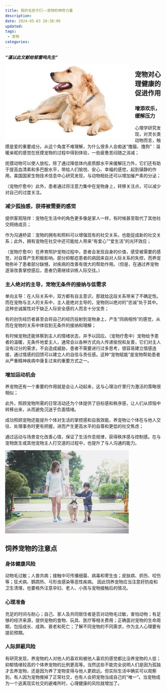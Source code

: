 ```yaml
---
title: 我的毛孩子们——宠物的神奇力量
description:
date: 2024-05-03 20:38:09
updated:
tags:
 - 宠物
categories:
---
```

***“谨以此文献给郁雷鸣先生”***
<img src="/images/我的毛孩子们宠物的神奇力量/pet1.jpg" width="400" style="float: left; margin-right: 20px;margin-top:10px;" />
## 宠物对心理健康的促进作用

### 增添欢乐，缓解压力

心理学研究发现，对灵长类动物而言，触摸是爱的重要成分。从这个角度不难理解，为什么很多人会痴迷“撸猫、撸狗”：温暖亲昵的感觉在抚摸宠物的过程中得到体验，一些疲惫苦闷随之消减；

抚摸动物可以使人放松，除了通过降低体内皮质醇水平来缓解压力外，它们还有助于提高血清素和多巴胺水平，带给人们愉悦、安心、幸福的感觉，起到镇静的作用。美国国家生物技术信息中心研究发现，与动物相处还可以增加催产素的分泌；

（宠物疗愈中）此外，患者通过将注意力集中在宠物身上，转移关注点，可以减少对自己的过度关注。

### 减少孤独感，获得被需要的感觉

提供客观陪伴：宠物在生活中的角色更多像是家人一样，有时候甚至取代了其他社交网络成员；

作为沟通桥梁：宠物的拥有和照料可以增强现有的社交关系，也能促成新的社交关系；此外，拥有宠物在社交中还可能给人带来“有爱心”“爱生活”的光环效应；

（宠物疗愈中）在养育照护宠物过程中，患者会发现自身的价值，感受被需要的感觉，对自尊产生积极影响。部分抑郁症患者的病因来自对人际关系的失控，而养宠物弥补了患者部分缺憾，对疾病的改善有很大的帮助作用。（但是，在通过养宠物逐渐改善掌控感后，患者仍需继续训练人际交往。）

### 主人绝对的主导，宠物无条件的接纳与低需求

单向主导：在人际关系中，双方都有自主意识，那就给这段关系带来了不确定性。而在宠物与主人的关系中，主人是绝对主导的，宠物则以绝对的“忠诚”处于其中。这种忠诚属性对于缺乏人际安全感的人而言十分宝贵；

有的创伤经历者甚至会将自己的经历投射到宠物身上，产生“同病相怜”的感觉，从而在宠物的关系中体验到无条件的接纳和理解；

有时候宠物还能体察到主人的情绪状态，并予以回应。（宠物疗愈中）宠物给予患者的温暖，无条件地爱主人，通常会以各种方式向人传递愉悦和友善，它们对主人没有过分的需求，不会造成威胁，患者不需要进行过多思考，很容易建立情感连接，通过情感的回馈可以建立人的自信与责任感。这种“宠物赋能”是宠物帮助患者从严重精神疾病中康复过来的重要方式之一。

### 增加运动机会

养宠物还有一个重要的作用就是会让人动起来，这与心理治疗里行为激活的策略很相似；

此外，照顾宠物所需的日常活动还为个体提供了目标感和秩序感，让人们从烦恼中转移出来，从而避免沉迷于负面情绪。

成功照顾宠物还能提升个体对生活的掌控感和自我效能，养宠物让个体在与他人交往、处理事务时更有把握，进而产生更高水平的自尊和更低的社交焦虑；

通过运动与场景变化改善心情，保证了生活作息规律，获得秩序感与控制感。在与宠物医生或其他宠物主人打交道的过程中，也提升了与人沟通的能力。

<img src="/images/我的毛孩子们宠物的神奇力量/pet2.jpg" width="400" />

## 饲养宠物的注意点

### 身体健康风险

动物毛过敏；人兽共病；接触中可传播细菌、病毒和寄生虫；皮肤病、抓伤、咬伤等；狂犬病、鹦鹉热、弓形虫感染等恶性疾病。
因此饲养宠物应当注意好防疫和卫生清理，也要格外注意孕妇、老人、小孩与宠物接触后的情况。

### 心理准备

充足的时间与耐心；自己、家人及共同居住者是否对动物毛过敏，害怕动物；有足够的经济来源，提供宠物的食物、玩具、医疗等相关费用；正确面对宠物的生命周期，包括成长、成熟、衰老和死亡；了解不同宠物的不同需求，作为主人心理要有提前预期。

### 人际屏蔽风险

有研究发现，养宠物的人对他人的喜欢和被他人喜欢的感觉都比没养宠物的人低；抑郁情绪较高的个体养宠物的比例更高等。当然这些不能完全说明人们是因为孤独才去养宠物，还是因为养了宠物变得与他人更疏远。但实际生活中确实可以观察到，有人因为宠物推掉了正常社交，也有人会把宠物当成自己的“唯一”。当宠物成为一个逃离现实社交的避难所时，心理健康的风险就增加了。
